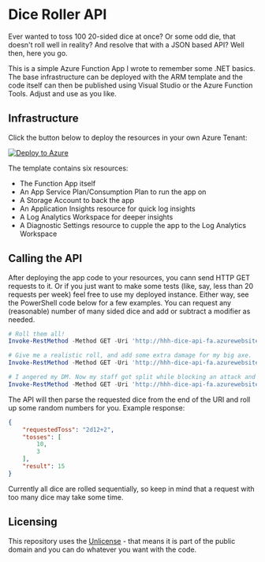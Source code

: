 # Dice Roller API

Ever wanted to toss 100 20-sided dice at once? Or some odd die, that doesn't roll well in reality? And resolve that with a JSON based API? Well then, here you go.

This is a simple Azure Function App I wrote to remember some .NET basics. The base infrastructure can be deployed with the ARM template and the code itself can then be published using Visual Studio or the Azure Function Tools. Adjust and use as you like.

## Infrastructure

Click the button below to deploy the resources in your own Azure Tenant:

[![Deploy to Azure](https://aka.ms/deploytoazurebutton)](https://portal.azure.com/#create/Microsoft.Template/uri/https%3A%2F%2Fraw.githubusercontent.com%2FhaseHH%2Fazure-function-dice-api%2Fmain%2Farm-templates%2Fazuredeploy.json)

The template contains six resources:

* The Function App itself
* An App Service Plan/Consumption Plan to run the app on
* A Storage Account to back the app
* An Application Insights resource for quick log insights
* A Log Analytics Workspace for deeper insights
* A Diagnostic Settings resource to cupple the app to the Log Analytics Workspace

## Calling the API

After deploying the app code to your resources, you cann send HTTP GET requests to it. Or if you just want to make some tests (like, say, less than 20 requests per week) feel free to use my deployed instance. Either way, see the PowerShell code below for a few examples. You can request any (reasonable) number of many sided dice and add or subtract a modifier as needed.

```PowerShell
# Roll them all!
Invoke-RestMethod -Method GET -Uri 'http://hhh-dice-api-fa.azurewebsites.net/api/roll/100d20' -UseBasicParsing

# Give me a realistic roll, and add some extra damage for my big axe.
Invoke-RestMethod -Method GET -Uri 'http://hhh-dice-api-fa.azurewebsites.net/api/roll/1d8+5' -UseBasicParsing

# I angered my DM. Now my staff got split while blocking an attack and I get some damage deducted...
Invoke-RestMethod -Method GET -Uri 'http://hhh-dice-api-fa.azurewebsites.net/api/roll/2d4-2' -UseBasicParsing
```

The API will then parse the requested dice from the end of the URI and roll up some random numbers for you. Example response:

```JSON
{
    "requestedToss": "2d12+2",
    "tosses": [
        10,
        3
    ],
    "result": 15
}
```

Currently all dice are rolled sequentially, so keep in mind that a request with too many dice may take some time.

## Licensing

This repository uses the [Unlicense](https://unlicense.org/) - that means it is part of the public domain and you can do whatever you want with the code.
